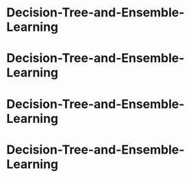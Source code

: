 # Decision-Tree-and-Ensemble-Learning
# Decision-Tree-and-Ensemble-Learning
# Decision-Tree-and-Ensemble-Learning
# Decision-Tree-and-Ensemble-Learning
